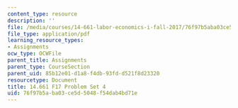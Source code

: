 ```yaml
---
content_type: resource
description: ''
file: /media/courses/14-661-labor-economics-i-fall-2017/76f97b5aba03ce5d5048f54dab4bd71e_MIT14_661F17_pset4.pdf
file_type: application/pdf
learning_resource_types:
- Assignments
ocw_type: OCWFile
parent_title: Assignments
parent_type: CourseSection
parent_uid: 85b12e01-d1a8-f4db-93fd-d521f8d23320
resourcetype: Document
title: 14.661 F17 Problem Set 4
uid: 76f97b5a-ba03-ce5d-5048-f54dab4bd71e
---
```

